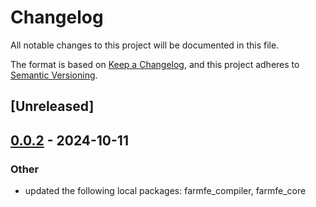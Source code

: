 # Changelog

All notable changes to this project will be documented in this file.

The format is based on [Keep a Changelog](https://keepachangelog.com/en/1.0.0/),
and this project adheres to [Semantic Versioning](https://semver.org/spec/v2.0.0.html).

## [Unreleased]

## [0.0.2](https://github.com/ErKeLost/farm/compare/farmfe_bench-v0.0.1...farmfe_bench-v0.0.2) - 2024-10-11

### Other

- updated the following local packages: farmfe_compiler, farmfe_core
